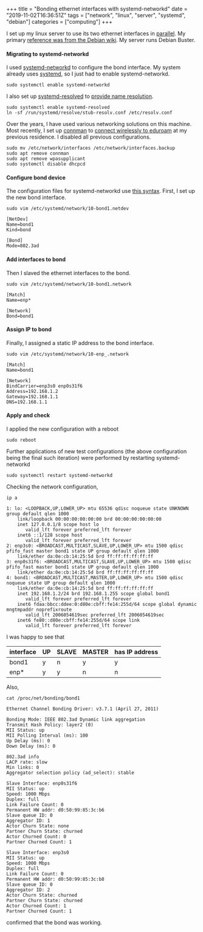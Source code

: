+++
title = "Bonding ethernet interfaces with systemd-networkd"
date = "2019-11-02T16:36:51Z"
tags = ["network", "linux", "server", "systemd", "debian"]
categories = ["computing"]
+++

I set up my linux server to use its two ethernet interfaces in [parallel](https://en.wikipedia.org/wiki/Link_aggregation#Link_Aggregation_Control_Protocol). 
My primary [reference was from the Debian wiki](https://wiki.debian.org/Bonding#Using_systemd-networkd).
My server runs Debian Buster.

#### Migrating to systemd-networkd

I used [systemd-networkd](https://wiki.archlinux.org/index.php/Systemd-networkd) to configure the bond interface. 
My system already uses [systemd](https://wiki.archlinux.org/index.php/Systemd), so I just had to enable systemd-networkd.

```shell
sudo systemctl enable systemd-networkd
```

I also set up [systemd-resolved](https://wiki.archlinux.org/index.php/Systemd-resolved) to [provide name resolution](https://wiki.archlinux.org/index.php/Systemd-resolved#DNS).

```shell
sudo systemctl enable systemd-resolved
ln -sf /run/systemd/resolve/stub-resolv.conf /etc/resolv.conf
```

Over the years, I have used various networking solutions on this machine. 
Most recently, I set up [connman](https://en.wikipedia.org/wiki/ConnMan) to [connect wirelessly to eduroam](https://wiki.archlinux.org/index.php/ConnMan#Connecting_to_eduroam_(802.1X)) at my previous residence. 
I disabled all previous configurations.

```
sudo mv /etc/network/interfaces /etc/network/interfaces.backup
sudo apt remove connman
sudo apt remove wpasupplicant
sudo systemctl disable dhcpcd
```

#### Configure bond device

The configuration files for systemd-networkd use [this syntax](https://wiki.archlinux.org/index.php/Systemd-networkd#Configuration_files).
First, I set up the new bond interface.

```
sudo vim /etc/systemd/network/10-bond1.netdev
```

```
[NetDev]
Name=bond1
Kind=bond

[Bond]
Mode=802.3ad
```

#### Add interfaces to bond

Then I slaved the ethernet interfaces to the bond.

```
sudo vim /etc/systemd/network/10-bond1.network
```

```
[Match]
Name=enp*

[Network]
Bond=bond1
```

#### Assign IP to bond

Finally, I assigned a static IP address to the bond interface.

```
sudo vim /etc/systemd/network/10-enp_.network
```

```
[Match]
Name=bond1

[Network]
BindCarrier=enp3s0 enp0s31f6
Address=192.168.1.2
Gateway=192.168.1.1
DNS=192.168.1.1
```

#### Apply and check

I applied the new configuration with a reboot

```
sudo reboot
```

Further applications of new test configurations (the above configuration being the final such iteration) were performed by restarting systemd-networkd

```shell
sudo systemctl restart systemd-networkd
```

Checking the network configuration,

```
ip a
```

```
1: lo: <LOOPBACK,UP,LOWER_UP> mtu 65536 qdisc noqueue state UNKNOWN group default qlen 1000
    link/loopback 00:00:00:00:00:00 brd 00:00:00:00:00:00
    inet 127.0.0.1/8 scope host lo
       valid_lft forever preferred_lft forever
    inet6 ::1/128 scope host 
       valid_lft forever preferred_lft forever
2: enp3s0: <BROADCAST,MULTICAST,SLAVE,UP,LOWER_UP> mtu 1500 qdisc pfifo_fast master bond1 state UP group default qlen 1000
    link/ether da:0e:cb:14:25:5d brd ff:ff:ff:ff:ff:ff
3: enp0s31f6: <BROADCAST,MULTICAST,SLAVE,UP,LOWER_UP> mtu 1500 qdisc pfifo_fast master bond1 state UP group default qlen 1000
    link/ether da:0e:cb:14:25:5d brd ff:ff:ff:ff:ff:ff
4: bond1: <BROADCAST,MULTICAST,MASTER,UP,LOWER_UP> mtu 1500 qdisc noqueue state UP group default qlen 1000
    link/ether da:0e:cb:14:25:5d brd ff:ff:ff:ff:ff:ff
    inet 192.168.1.2/24 brd 192.168.1.255 scope global bond1
       valid_lft forever preferred_lft forever
    inet6 fdaa:bbcc:ddee:0:d80e:cbff:fe14:255d/64 scope global dynamic mngtmpaddr noprefixroute 
       valid_lft 2006054619sec preferred_lft 2006054619sec
    inet6 fe80::d80e:cbff:fe14:255d/64 scope link 
       valid_lft forever preferred_lft forever
```
I was happy to see that

|interface| UP   | SLAVE | MASTER | has IP address |
|---------|------|-------|--------|----------------|
|bond1  |  y   |    n  |  y     |   y            |
|enp*   |y|y|n|n|

Also,

```shell
cat /proc/net/bonding/bond1
```

```
Ethernet Channel Bonding Driver: v3.7.1 (April 27, 2011)

Bonding Mode: IEEE 802.3ad Dynamic link aggregation
Transmit Hash Policy: layer2 (0)
MII Status: up
MII Polling Interval (ms): 100
Up Delay (ms): 0
Down Delay (ms): 0

802.3ad info
LACP rate: slow
Min links: 0
Aggregator selection policy (ad_select): stable

Slave Interface: enp0s31f6
MII Status: up
Speed: 1000 Mbps
Duplex: full
Link Failure Count: 0
Permanent HW addr: d0:50:99:85:3c:b6
Slave queue ID: 0
Aggregator ID: 1
Actor Churn State: none
Partner Churn State: churned
Actor Churned Count: 0
Partner Churned Count: 1

Slave Interface: enp3s0
MII Status: up
Speed: 1000 Mbps
Duplex: full
Link Failure Count: 0
Permanent HW addr: d0:50:99:85:3c:b8
Slave queue ID: 0
Aggregator ID: 2
Actor Churn State: churned
Partner Churn State: churned
Actor Churned Count: 1
Partner Churned Count: 1
```

confirmed that the bond was working.
